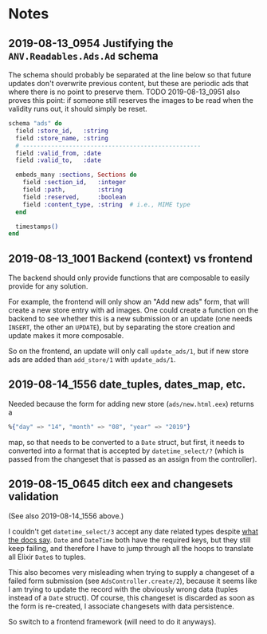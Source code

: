 # Notes

## 2019-08-13_0954 Justifying the `ANV.Readables.Ads.Ad` schema

The  schema  should  probably be  separated  at  the
line below  so that  future updates  don't overwrite
previous content,  but these  are periodic  ads that
where  there  is no  point  to  preserve them.  TODO
2019-08-13_0951 also  proves this point:  if someone
still  reserves  the  images  to be  read  when  the
validity runs out, it should simply be reset.

```elixir
schema "ads" do
  field :store_id,   :string
  field :store_name, :string
  # --------------------------------------------------
  field :valid_from, :date
  field :valid_to,   :date

  embeds_many :sections, Sections do
    field :section_id,   :integer
    field :path,         :string
    field :reserved,     :boolean
    field :content_type, :string  # i.e., MIME type
  end

  timestamps()
end
```

## 2019-08-13_1001 Backend (context) vs frontend

The backend  should only provide functions  that are
composable to easily provide for any solution.

For example, the frontend will only show an "Add new
ads" form, that  will create a new  store entry with
ad  images.  One  could  create a  function  on  the
backend  to see  whether  this is  a new  submission
or  an  update (one  needs  `INSERT`,  the other  an
`UPDATE`), but by separating  the store creation and
update makes it more composable.

So  on  the  frontend,  an  update  will  only  call
`update_ads/1`, but if new  store ads are added than
`add_store/1` with `update_ads/1`.

## 2019-08-14_1556 date_tuples, dates_map, etc.

Needed  because  the  form   for  adding  new  store
(`ads/new.html.eex`) returns a

```elixir
%{"day" => "14", "month" => "08", "year" => "2019"}
```

map,  so that  needs  to be  converted  to a  `Date`
struct,  but  first,  it  needs  to  converted  into
a  format that  is  accepted by  `datetime_select/?`
(which is  passed from the changeset  that is passed
as an assign from the controller).

## 2019-08-15_0645 ditch eex and changesets validation

(See also 2019-08-14_1556 above.)

I couldn't  get `datetime_select/3` accept  any date
related types despite
[what the docs say](https://hexdocs.pm/phoenix_html/2.13.3/Phoenix.HTML.Form.html#datetime_select/3-supported-date-values).
`Date` and  `DateTime` both have the  required keys,
but they still keep failing, and therefore I have to
jump through  all the hoops to  translate all Elixir
`Date`s to tuples.

This  also becomes  very misleading  when trying  to
supply a changeset of  a failed form submission (see
`AdsController.create/2`), because  it seems  like I
am trying  to update  the record with  the obviously
wrong data  (tuples instead of a  `Date` struct). Of
course, this  changeset is discarded as  soon as the
form is re-created, I associate changesets with data
persistence.

So switch to  a frontend framework (will  need to do
it anyways).
